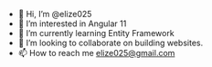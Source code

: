 - 👋 Hi, I’m @elize025
- 👀 I’m interested in Angular 11
- 🌱 I’m currently learning Entity Framework
- 💞️ I’m looking to collaborate on building websites.
- 📫 How to reach me elize025@gmail.com

<!---
elize025/elize025 is a ✨ special ✨ repository because its `README.md` (this file) appears on your GitHub profile.
You can click the Preview link to take a look at your changes.
--->
